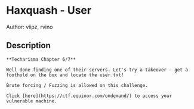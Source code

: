 # Haxquash - User
Author: viipz, rvino
## Description
```
**Techarisma Chapter 6/7**

Well done finding one of their servers. Let's try a takeover - get a foothold on the box and locate the user.txt!

Brute forcing / Fuzzing is allowed on this challenge.

Click [here](https://ctf.equinor.com/ondemand/) to access your vulnerable machine.

```
